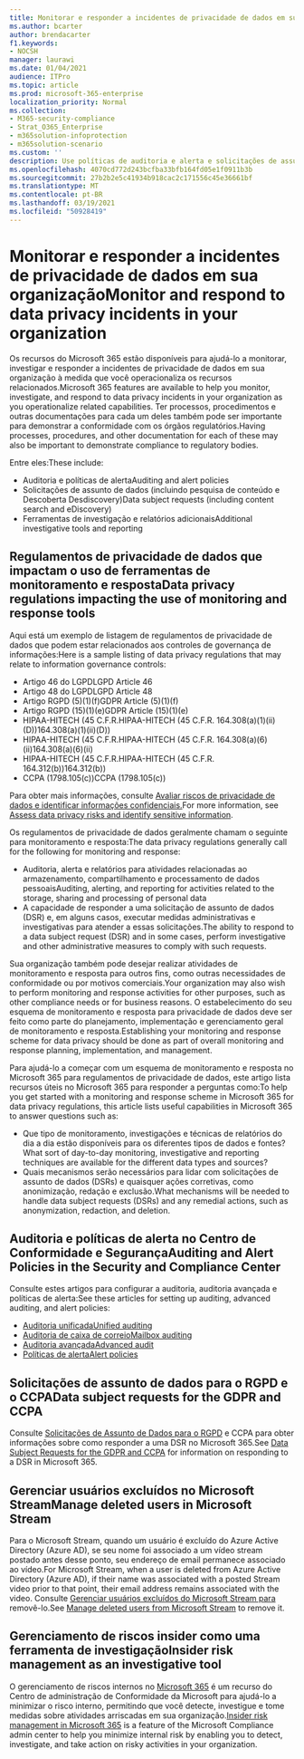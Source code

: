 ```yaml
---
title: Monitorar e responder a incidentes de privacidade de dados em sua organização
ms.author: bcarter
author: brendacarter
f1.keywords:
- NOCSH
manager: laurawi
ms.date: 01/04/2021
audience: ITPro
ms.topic: article
ms.prod: microsoft-365-enterprise
localization_priority: Normal
ms.collection:
- M365-security-compliance
- Strat_O365_Enterprise
- m365solution-infoprotection
- m365solution-scenario
ms.custom: ''
description: Use políticas de auditoria e alerta e solicitações de assunto de dados para monitorar e responder a incidentes de dados pessoais.
ms.openlocfilehash: 4070cd772d243bcfba33bfb164fd05e1f0911b3b
ms.sourcegitcommit: 27b2b2e5c41934b918cac2c171556c45e36661bf
ms.translationtype: MT
ms.contentlocale: pt-BR
ms.lasthandoff: 03/19/2021
ms.locfileid: "50928419"
---
```

# <a name="monitor-and-respond-to-data-privacy-incidents-in-your-organization"></a><span data-ttu-id="4fdf8-103">Monitorar e responder a incidentes de privacidade de dados em sua organização</span><span class="sxs-lookup"><span data-stu-id="4fdf8-103">Monitor and respond to data privacy incidents in your organization</span></span>

<span data-ttu-id="4fdf8-104">Os recursos do Microsoft 365 estão disponíveis para ajudá-lo a monitorar, investigar e responder a incidentes de privacidade de dados em sua organização à medida que você operacionaliza os recursos relacionados.</span><span class="sxs-lookup"><span data-stu-id="4fdf8-104">Microsoft 365 features are available to help you monitor, investigate, and respond to data privacy incidents in your organization as you operationalize related capabilities.</span></span> <span data-ttu-id="4fdf8-105">Ter processos, procedimentos e outras documentações para cada um deles também pode ser importante para demonstrar a conformidade com os órgãos regulatórios.</span><span class="sxs-lookup"><span data-stu-id="4fdf8-105">Having processes, procedures, and other documentation for each of these may also be important to demonstrate compliance to regulatory bodies.</span></span>

<span data-ttu-id="4fdf8-106">Entre eles:</span><span class="sxs-lookup"><span data-stu-id="4fdf8-106">These include:</span></span> 

- <span data-ttu-id="4fdf8-107">Auditoria e políticas de alerta</span><span class="sxs-lookup"><span data-stu-id="4fdf8-107">Auditing and alert policies</span></span>
- <span data-ttu-id="4fdf8-108">Solicitações de assunto de dados (incluindo pesquisa de conteúdo e Descoberta Desdiscovery)</span><span class="sxs-lookup"><span data-stu-id="4fdf8-108">Data subject requests (including content search and eDiscovery)</span></span>
- <span data-ttu-id="4fdf8-109">Ferramentas de investigação e relatórios adicionais</span><span class="sxs-lookup"><span data-stu-id="4fdf8-109">Additional investigative tools and reporting</span></span>

## <a name="data-privacy-regulations-impacting-the-use-of-monitoring-and-response-tools"></a><span data-ttu-id="4fdf8-110">Regulamentos de privacidade de dados que impactam o uso de ferramentas de monitoramento e resposta</span><span class="sxs-lookup"><span data-stu-id="4fdf8-110">Data privacy regulations impacting the use of monitoring and response tools</span></span>

<span data-ttu-id="4fdf8-111">Aqui está um exemplo de listagem de regulamentos de privacidade de dados que podem estar relacionados aos controles de governança de informações:</span><span class="sxs-lookup"><span data-stu-id="4fdf8-111">Here is a sample listing of data privacy regulations that may relate to information governance controls:</span></span>

- <span data-ttu-id="4fdf8-112">Artigo 46 do LGPD</span><span class="sxs-lookup"><span data-stu-id="4fdf8-112">LGPD Article 46</span></span>
- <span data-ttu-id="4fdf8-113">Artigo 48 do LGPD</span><span class="sxs-lookup"><span data-stu-id="4fdf8-113">LGPD Article 48</span></span>
- <span data-ttu-id="4fdf8-114">Artigo RGPD (5)(1)(f)</span><span class="sxs-lookup"><span data-stu-id="4fdf8-114">GDPR Article (5)(1)(f)</span></span>
- <span data-ttu-id="4fdf8-115">Artigo RGPD (15)(1)(e)</span><span class="sxs-lookup"><span data-stu-id="4fdf8-115">GDPR Article (15)(1)(e)</span></span>
- <span data-ttu-id="4fdf8-116">HIPAA-HITECH (45 C.F.R.</span><span class="sxs-lookup"><span data-stu-id="4fdf8-116">HIPAA-HITECH (45 C.F.R.</span></span> <span data-ttu-id="4fdf8-117">164.308(a)(1)(ii)(D))</span><span class="sxs-lookup"><span data-stu-id="4fdf8-117">164.308(a)(1)(ii)(D))</span></span>
- <span data-ttu-id="4fdf8-118">HIPAA-HITECH (45 C.F.R.</span><span class="sxs-lookup"><span data-stu-id="4fdf8-118">HIPAA-HITECH (45 C.F.R.</span></span> <span data-ttu-id="4fdf8-119">164.308(a)(6)(ii)</span><span class="sxs-lookup"><span data-stu-id="4fdf8-119">164.308(a)(6)(ii)</span></span>
- <span data-ttu-id="4fdf8-120">HIPAA-HITECH (45 C.F.R.</span><span class="sxs-lookup"><span data-stu-id="4fdf8-120">HIPAA-HITECH (45 C.F.R.</span></span> <span data-ttu-id="4fdf8-121">164.312(b))</span><span class="sxs-lookup"><span data-stu-id="4fdf8-121">164.312(b))</span></span>
- <span data-ttu-id="4fdf8-122">CCPA (1798.105(c))</span><span class="sxs-lookup"><span data-stu-id="4fdf8-122">CCPA (1798.105(c))</span></span>

<span data-ttu-id="4fdf8-123">Para obter mais informações, consulte [Avaliar riscos de privacidade de dados e identificar informações confidenciais.](information-protection-deploy-assess.md)</span><span class="sxs-lookup"><span data-stu-id="4fdf8-123">For more information, see [Assess data privacy risks and identify sensitive information](information-protection-deploy-assess.md).</span></span>

<span data-ttu-id="4fdf8-124">Os regulamentos de privacidade de dados geralmente chamam o seguinte para monitoramento e resposta:</span><span class="sxs-lookup"><span data-stu-id="4fdf8-124">The data privacy regulations generally call for the following for monitoring and response:</span></span>

- <span data-ttu-id="4fdf8-125">Auditoria, alerta e relatórios para atividades relacionadas ao armazenamento, compartilhamento e processamento de dados pessoais</span><span class="sxs-lookup"><span data-stu-id="4fdf8-125">Auditing, alerting, and reporting for activities related to the storage, sharing and processing of personal data</span></span>
- <span data-ttu-id="4fdf8-126">A capacidade de responder a uma solicitação de assunto de dados (DSR) e, em alguns casos, executar medidas administrativas e investigativas para atender a essas solicitações.</span><span class="sxs-lookup"><span data-stu-id="4fdf8-126">The ability to respond to a data subject request (DSR) and in some cases, perform investigative and other administrative measures to comply with such requests.</span></span>

<span data-ttu-id="4fdf8-127">Sua organização também pode desejar realizar atividades de monitoramento e resposta para outros fins, como outras necessidades de conformidade ou por motivos comerciais.</span><span class="sxs-lookup"><span data-stu-id="4fdf8-127">Your organization may also wish to perform monitoring and response activities for other purposes, such as other compliance needs or for business reasons.</span></span> <span data-ttu-id="4fdf8-128">O estabelecimento do seu esquema de monitoramento e resposta para privacidade de dados deve ser feito como parte do planejamento, implementação e gerenciamento geral de monitoramento e resposta.</span><span class="sxs-lookup"><span data-stu-id="4fdf8-128">Establishing your monitoring and response scheme for data privacy should be done as part of overall monitoring and response planning, implementation, and management.</span></span>

<span data-ttu-id="4fdf8-129">Para ajudá-lo a começar com um esquema de monitoramento e resposta no Microsoft 365 para regulamentos de privacidade de dados, este artigo lista recursos úteis no Microsoft 365 para responder a perguntas como:</span><span class="sxs-lookup"><span data-stu-id="4fdf8-129">To help you get started with a monitoring and response scheme in Microsoft 365 for data privacy regulations, this article lists useful capabilities in Microsoft 365 to answer questions such as:</span></span> 

- <span data-ttu-id="4fdf8-130">Que tipo de monitoramento, investigações e técnicas de relatórios do dia a dia estão disponíveis para os diferentes tipos de dados e fontes?</span><span class="sxs-lookup"><span data-stu-id="4fdf8-130">What sort of day-to-day monitoring, investigative and reporting techniques are available for the different data types and sources?</span></span>
- <span data-ttu-id="4fdf8-131">Quais mecanismos serão necessários para lidar com solicitações de assunto de dados (DSRs) e quaisquer ações corretivas, como anonimização, redação e exclusão.</span><span class="sxs-lookup"><span data-stu-id="4fdf8-131">What mechanisms will be needed to handle data subject requests (DSRs) and any remedial actions, such as anonymization, redaction, and deletion.</span></span>

## <a name="auditing-and-alert-policies-in-the-security-and-compliance-center"></a><span data-ttu-id="4fdf8-132">Auditoria e políticas de alerta no Centro de Conformidade e Segurança</span><span class="sxs-lookup"><span data-stu-id="4fdf8-132">Auditing and Alert Policies in the Security and Compliance Center</span></span>

<span data-ttu-id="4fdf8-133">Consulte estes artigos para configurar a auditoria, auditoria avançada e políticas de alerta:</span><span class="sxs-lookup"><span data-stu-id="4fdf8-133">See these articles for setting up auditing, advanced auditing, and alert policies:</span></span>

- [<span data-ttu-id="4fdf8-134">Auditoria unificada</span><span class="sxs-lookup"><span data-stu-id="4fdf8-134">Unified auditing</span></span>](../compliance/search-the-audit-log-in-security-and-compliance.md)
- [<span data-ttu-id="4fdf8-135">Auditoria de caixa de correio</span><span class="sxs-lookup"><span data-stu-id="4fdf8-135">Mailbox auditing</span></span>](../compliance/enable-mailbox-auditing.md)
- [<span data-ttu-id="4fdf8-136">Auditoria avançada</span><span class="sxs-lookup"><span data-stu-id="4fdf8-136">Advanced audit</span></span>](../compliance/advanced-audit.md)
- [<span data-ttu-id="4fdf8-137">Políticas de alerta</span><span class="sxs-lookup"><span data-stu-id="4fdf8-137">Alert policies</span></span>](../compliance/alert-policies.md)

## <a name="data-subject-requests-for-the-gdpr-and-ccpa"></a><span data-ttu-id="4fdf8-138">Solicitações de assunto de dados para o RGPD e o CCPA</span><span class="sxs-lookup"><span data-stu-id="4fdf8-138">Data subject requests for the GDPR and CCPA</span></span>

<span data-ttu-id="4fdf8-139">Consulte [Solicitações de Assunto de Dados para o RGPD](/compliance/regulatory/gdpr-dsr-Office365) e CCPA para obter informações sobre como responder a uma DSR no Microsoft 365.</span><span class="sxs-lookup"><span data-stu-id="4fdf8-139">See [Data Subject Requests for the GDPR and CCPA](/compliance/regulatory/gdpr-dsr-Office365) for information on responding to a DSR in Microsoft 365.</span></span>

## <a name="manage-deleted-users-in-microsoft-stream"></a><span data-ttu-id="4fdf8-140">Gerenciar usuários excluídos no Microsoft Stream</span><span class="sxs-lookup"><span data-stu-id="4fdf8-140">Manage deleted users in Microsoft Stream</span></span>

<span data-ttu-id="4fdf8-141">Para o Microsoft Stream, quando um usuário é excluído do Azure Active Directory (Azure AD), se seu nome foi associado a um vídeo stream postado antes desse ponto, seu endereço de email permanece associado ao vídeo.</span><span class="sxs-lookup"><span data-stu-id="4fdf8-141">For Microsoft Stream, when a user is deleted from Azure Active Directory (Azure AD), if their name was associated with a posted Stream video prior to that point, their email address remains associated with the video.</span></span> <span data-ttu-id="4fdf8-142">Consulte [Gerenciar usuários excluídos do Microsoft Stream para](/stream/managing-deleted-users) removê-lo.</span><span class="sxs-lookup"><span data-stu-id="4fdf8-142">See [Manage deleted users from Microsoft Stream](/stream/managing-deleted-users) to remove it.</span></span>

## <a name="insider-risk-management-as-an-investigative-tool"></a><span data-ttu-id="4fdf8-143">Gerenciamento de riscos insider como uma ferramenta de investigação</span><span class="sxs-lookup"><span data-stu-id="4fdf8-143">Insider risk management as an investigative tool</span></span>

<span data-ttu-id="4fdf8-144">O gerenciamento de riscos internos no [Microsoft 365](../compliance/insider-risk-management.md) é um recurso do Centro de administração de Conformidade da Microsoft para ajudá-lo a minimizar o risco interno, permitindo que você detecte, investigue e tome medidas sobre atividades arriscadas em sua organização.</span><span class="sxs-lookup"><span data-stu-id="4fdf8-144">[Insider risk management in Microsoft 365](../compliance/insider-risk-management.md) is a feature of the Microsoft Compliance admin center to help you minimize internal risk by enabling you to detect, investigate, and take action on risky activities in your organization.</span></span>